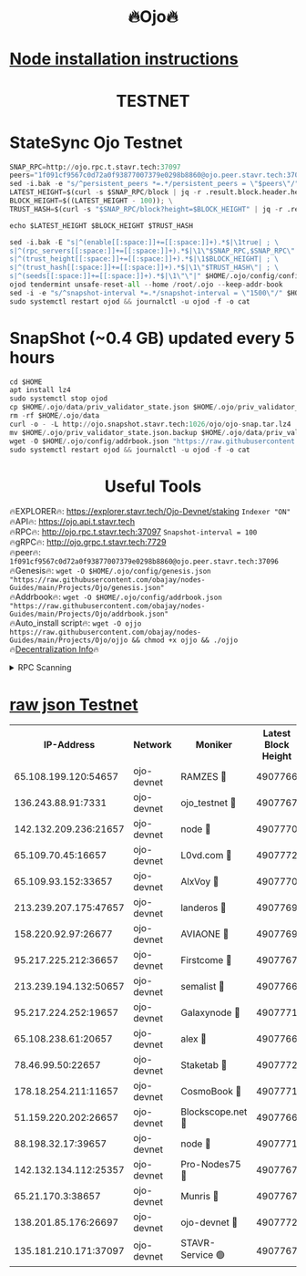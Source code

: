 <h1 align="center"> 🔥Ojo🔥</h1>

[Node installation instructions](https://github.com/obajay/nodes-Guides/tree/main/Projects/Ojo)
=

<h1 align="center"> TESTNET</h1>

# StateSync Ojo Testnet
```python
SNAP_RPC=http://ojo.rpc.t.stavr.tech:37097
peers="1f091cf9567c0d72a0f93877007379e0298b8860@ojo.peer.stavr.tech:37096"
sed -i.bak -e "s/^persistent_peers *=.*/persistent_peers = \"$peers\"/" $HOME/.ojo/config/config.toml
LATEST_HEIGHT=$(curl -s $SNAP_RPC/block | jq -r .result.block.header.height); \
BLOCK_HEIGHT=$((LATEST_HEIGHT - 100)); \
TRUST_HASH=$(curl -s "$SNAP_RPC/block?height=$BLOCK_HEIGHT" | jq -r .result.block_id.hash)

echo $LATEST_HEIGHT $BLOCK_HEIGHT $TRUST_HASH

sed -i.bak -E "s|^(enable[[:space:]]+=[[:space:]]+).*$|\1true| ; \
s|^(rpc_servers[[:space:]]+=[[:space:]]+).*$|\1\"$SNAP_RPC,$SNAP_RPC\"| ; \
s|^(trust_height[[:space:]]+=[[:space:]]+).*$|\1$BLOCK_HEIGHT| ; \
s|^(trust_hash[[:space:]]+=[[:space:]]+).*$|\1\"$TRUST_HASH\"| ; \
s|^(seeds[[:space:]]+=[[:space:]]+).*$|\1\"\"|" $HOME/.ojo/config/config.toml
ojod tendermint unsafe-reset-all --home /root/.ojo --keep-addr-book
sed -i -e "s/^snapshot-interval *=.*/snapshot-interval = \"1500\"/" $HOME/.ojo/config/app.toml
sudo systemctl restart ojod && journalctl -u ojod -f -o cat
```
# SnapShot (~0.4 GB) updated every 5 hours
```python
cd $HOME
apt install lz4
sudo systemctl stop ojod
cp $HOME/.ojo/data/priv_validator_state.json $HOME/.ojo/priv_validator_state.json.backup
rm -rf $HOME/.ojo/data
curl -o - -L http://ojo.snapshot.stavr.tech:1026/ojo/ojo-snap.tar.lz4 | lz4 -c -d - | tar -x -C $HOME/.ojo --strip-components 2
mv $HOME/.ojo/priv_validator_state.json.backup $HOME/.ojo/data/priv_validator_state.json
wget -O $HOME/.ojo/config/addrbook.json "https://raw.githubusercontent.com/obajay/nodes-Guides/main/Projects/Ojo/addrbook.json"
sudo systemctl restart ojod && journalctl -u ojod -f -o cat
```
 <h1 align="center"> Useful Tools</h1>

🔥EXPLORER🔥:        https://explorer.stavr.tech/Ojo-Devnet/staking        `Indexer "ON"` \
🔥API🔥:                     https://ojo.api.t.stavr.tech \
🔥RPC🔥:                    http://ojo.rpc.t.stavr.tech:37097              `Snapshot-interval = 100` \
🔥gRPC🔥:                  http://ojo.grpc.t.stavr.tech:7729 \
🔥peer🔥:                   `1f091cf9567c0d72a0f93877007379e0298b8860@ojo.peer.stavr.tech:37096` \
🔥Genesis🔥:    ```wget -O $HOME/.ojo/config/genesis.json "https://raw.githubusercontent.com/obajay/nodes-Guides/main/Projects/Ojo/genesis.json"``` \
🔥Addrbook🔥:    ```wget -O $HOME/.ojo/config/addrbook.json "https://raw.githubusercontent.com/obajay/nodes-Guides/main/Projects/Ojo/addrbook.json"``` \
🔥Auto_install script🔥: ```wget -O ojjo https://raw.githubusercontent.com/obajay/nodes-Guides/main/Projects/Ojo/ojjo && chmod +x ojjo && ./ojjo``` \
🔥[Decentralization Info](https://github.com/obajay/StateSync-snapshots/tree/main/Projects/Ojo/Decentralization)🔥



<details>
<summary>RPC Scanning</summary>

<h2 align="center"> We scan nodes in real time every 4 hours. And we provide the final result of RPC endpoints.
We cannot influence the operation of these nodes in any way. </h2>


```python
If Voting Power is higher than 0 --> then the Node is a validator of the network and may be subject to attack and be a potential threat to the chain.
```
```python
We marked such validators with a red symbol
```

</details>

[raw json Testnet](https://rpc-check.ojot.stavr.tech/ojot/rpc-ojot-result.json)
=


<table><tr><th>IP-Address</th><th>Network</th><th>Moniker</th><th>Latest Block Height</th><th>Earliest Block Height</th><th>Catching Up</th><th>Tx Index</th><th>Voting Power</th><th>Scan Time</th></tr><tr><td>65.108.199.120:54657</td><td>ojo-devnet</td><td>RAMZES 🔴</td><td>4907766</td><td>306156</td><td>False</td><td>on</td><td>15420</td><td>2024-01-11T02:59:37.474716709UTC</td></tr><tr><td>136.243.88.91:7331</td><td>ojo-devnet</td><td>ojo_testnet 🔴</td><td>4907767</td><td>308845</td><td>False</td><td>on</td><td>1000</td><td>2024-01-11T02:59:45.475262496UTC</td></tr><tr><td>142.132.209.236:21657</td><td>ojo-devnet</td><td>node 🔴</td><td>4907770</td><td>350001</td><td>False</td><td>on</td><td>1999</td><td>2024-01-11T03:00:00.945974016UTC</td></tr><tr><td>65.109.70.45:16657</td><td>ojo-devnet</td><td>L0vd.com 🔴</td><td>4907772</td><td>695918</td><td>False</td><td>off</td><td>998</td><td>2024-01-11T03:00:11.181632399UTC</td></tr><tr><td>65.109.93.152:33657</td><td>ojo-devnet</td><td>AlxVoy 🔴</td><td>4907770</td><td>2319801</td><td>False</td><td>on</td><td>4536782</td><td>2024-01-11T03:00:00.687462513UTC</td></tr><tr><td>213.239.207.175:47657</td><td>ojo-devnet</td><td>landeros 🔴</td><td>4907769</td><td>2714001</td><td>False</td><td>off</td><td>11083</td><td>2024-01-11T02:59:56.270749362UTC</td></tr><tr><td>158.220.92.97:26677</td><td>ojo-devnet</td><td>AVIAONE 🔴</td><td>4907769</td><td>2754001</td><td>False</td><td>on</td><td>19926</td><td>2024-01-11T02:59:56.044262967UTC</td></tr><tr><td>95.217.225.212:36657</td><td>ojo-devnet</td><td>Firstcome 🔴</td><td>4907767</td><td>2985946</td><td>False</td><td>on</td><td>13566</td><td>2024-01-11T02:59:45.197385111UTC</td></tr><tr><td>213.239.194.132:50657</td><td>ojo-devnet</td><td>semalist 🔴</td><td>4907766</td><td>3223522</td><td>False</td><td>on</td><td>21037</td><td>2024-01-11T02:59:37.744024482UTC</td></tr><tr><td>95.217.224.252:19657</td><td>ojo-devnet</td><td>Galaxynode 🔴</td><td>4907771</td><td>3685492</td><td>False</td><td>on</td><td>11888</td><td>2024-01-11T03:00:08.509172667UTC</td></tr><tr><td>65.108.238.61:20657</td><td>ojo-devnet</td><td>alex 🔴</td><td>4907766</td><td>4158001</td><td>False</td><td>on</td><td>11359</td><td>2024-01-11T02:59:37.138655212UTC</td></tr><tr><td>78.46.99.50:22657</td><td>ojo-devnet</td><td>Staketab 🔴</td><td>4907772</td><td>4254801</td><td>False</td><td>on</td><td>1276</td><td>2024-01-11T03:00:11.416011215UTC</td></tr><tr><td>178.18.254.211:11657</td><td>ojo-devnet</td><td>CosmoBook 🔴</td><td>4907771</td><td>4392001</td><td>False</td><td>off</td><td>1057</td><td>2024-01-11T03:00:03.367708121UTC</td></tr><tr><td>51.159.220.202:26657</td><td>ojo-devnet</td><td>Blockscope.net 🔴</td><td>4907766</td><td>4425001</td><td>False</td><td>on</td><td>1684</td><td>2024-01-11T02:59:36.781814244UTC</td></tr><tr><td>88.198.32.17:39657</td><td>ojo-devnet</td><td>node 🔴</td><td>4907771</td><td>4710001</td><td>False</td><td>on</td><td>84558</td><td>2024-01-11T03:00:03.599157837UTC</td></tr><tr><td>142.132.134.112:25357</td><td>ojo-devnet</td><td>Pro-Nodes75 🔴</td><td>4907767</td><td>4807767</td><td>False</td><td>on</td><td>24651</td><td>2024-01-11T02:59:42.490041122UTC</td></tr><tr><td>65.21.170.3:38657</td><td>ojo-devnet</td><td>Munris 🔴</td><td>4907767</td><td>4807767</td><td>False</td><td>off</td><td>20123</td><td>2024-01-11T02:59:44.863907367UTC</td></tr><tr><td>138.201.85.176:26697</td><td>ojo-devnet</td><td>ojo-devnet 🔴</td><td>4907772</td><td>4807772</td><td>False</td><td>on</td><td>1000024000</td><td>2024-01-11T03:00:10.853594508UTC</td></tr><tr><td>135.181.210.171:37097</td><td>ojo-devnet</td><td>STAVR-Service 🟢</td><td>4907767</td><td>4905001</td><td>False</td><td>on</td><td>0</td><td>2024-01-11T02:59:40.134666714UTC</td></tr></table>
